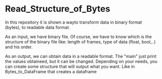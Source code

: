 # Read_Structure_of_Bytes
In this repository it is shown a wayto transform data in binary format (bytes), to readable data format.

As an input, we have binary file. Of course, we have to know which is the structure of the binary file like: length of frames, type of data (float, bool,..) and his order.

As an output, we can obtain data in a readable format. The "main" just print the values obtaineed, but it can be changed. Depending on your needs, you can create some structure that will output what you want. Like in Bytes_to_DataFrame that creates a dataframe
